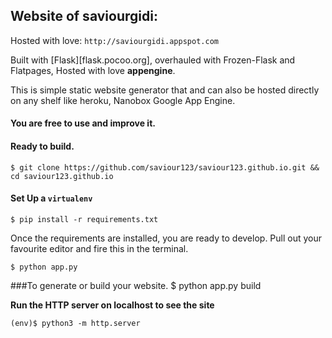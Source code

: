 ## Website of saviourgidi:
Hosted with love:
`http://saviourgidi.appspot.com`

Built with [Flask][flask.pocoo.org], overhauled with Frozen-Flask and Flatpages, Hosted with love **appengine**.

This is simple static website generator that and can also be hosted directly on any shelf like heroku, Nanobox Google App Engine.
#### You are free to use and improve it.


#### Ready to build.

    $ git clone https://github.com/saviour123/saviour123.github.io.git && cd saviour123.github.io

#### Set Up a `virtualenv`
    $ pip install -r requirements.txt

Once the requirements are installed, you are ready to develop. Pull out your favourite editor and fire this in the terminal.

    $ python app.py

###To generate or build your website.
    $ python app.py build

**Run the HTTP server on localhost to see the site**

    (env)$ python3 -m http.server

<!--## Screenshots of the Site

 ![Screenshot 1](docs/static-flask-site1.png)
![Screenshot 2](docs/static-flask-site2.png) -->
